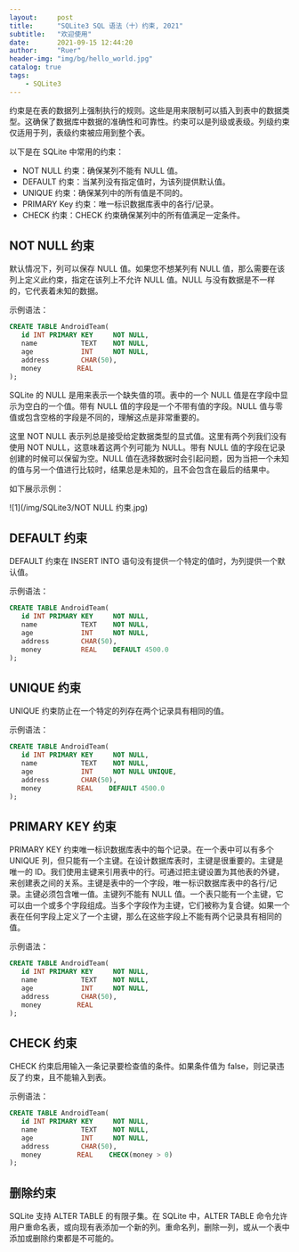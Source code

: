 ```yaml
---
layout:     post
title:      "SQLite3 SQL 语法（十）约束, 2021"
subtitle:   "欢迎使用"
date:       2021-09-15 12:44:20
author:     "Ruer"
header-img: "img/bg/hello_world.jpg"
catalog: true
tags:
    - SQLite3
---
```


约束是在表的数据列上强制执行的规则。这些是用来限制可以插入到表中的数据类型。这确保了数据库中数据的准确性和可靠性。约束可以是列级或表级。列级约束仅适用于列，表级约束被应用到整个表。

以下是在 SQLite 中常用的约束：

* NOT NULL 约束：确保某列不能有 NULL 值。
* DEFAULT 约束：当某列没有指定值时，为该列提供默认值。
* UNIQUE 约束：确保某列中的所有值是不同的。
* PRIMARY Key 约束：唯一标识数据库表中的各行/记录。
* CHECK 约束：CHECK 约束确保某列中的所有值满足一定条件。

## NOT NULL 约束

默认情况下，列可以保存 NULL 值。如果您不想某列有 NULL 值，那么需要在该列上定义此约束，指定在该列上不允许 NULL 值。NULL 与没有数据是不一样的，它代表着未知的数据。

示例语法：

```SQL
CREATE TABLE AndroidTeam(
   id INT PRIMARY KEY     NOT NULL,
   name           TEXT    NOT NULL,
   age            INT     NOT NULL,
   address        CHAR(50),
   money         REAL
);
```

SQLite 的 NULL 是用来表示一个缺失值的项。表中的一个 NULL 值是在字段中显示为空白的一个值。带有 NULL 值的字段是一个不带有值的字段。NULL 值与零值或包含空格的字段是不同的，理解这点是非常重要的。

这里 NOT NULL 表示列总是接受给定数据类型的显式值。这里有两个列我们没有使用 NOT NULL，这意味着这两个列可能为 NULL。带有 NULL 值的字段在记录创建的时候可以保留为空。NULL 值在选择数据时会引起问题，因为当把一个未知的值与另一个值进行比较时，结果总是未知的，且不会包含在最后的结果中。

如下展示示例：

![1](/img/SQLite3/NOT NULL 约束.jpg)

## DEFAULT 约束

DEFAULT 约束在 INSERT INTO 语句没有提供一个特定的值时，为列提供一个默认值。

示例语法：

```SQL
CREATE TABLE AndroidTeam(
   id INT PRIMARY KEY     NOT NULL,
   name           TEXT    NOT NULL,
   age            INT     NOT NULL,
   address        CHAR(50),
   money          REAL    DEFAULT 4500.0
);
```

## UNIQUE 约束

UNIQUE 约束防止在一个特定的列存在两个记录具有相同的值。

示例语法：

```SQL
CREATE TABLE AndroidTeam(
   id INT PRIMARY KEY     NOT NULL,
   name           TEXT    NOT NULL,
   age            INT     NOT NULL UNIQUE,
   address        CHAR(50),
   money         REAL    DEFAULT 4500.0
);
```

## PRIMARY KEY 约束

PRIMARY KEY 约束唯一标识数据库表中的每个记录。在一个表中可以有多个 UNIQUE 列，但只能有一个主键。在设计数据库表时，主键是很重要的。主键是唯一的 ID。我们使用主键来引用表中的行。可通过把主键设置为其他表的外键，来创建表之间的关系。主键是表中的一个字段，唯一标识数据库表中的各行/记录。主键必须包含唯一值。主键列不能有 NULL 值。一个表只能有一个主键，它可以由一个或多个字段组成。当多个字段作为主键，它们被称为复合键。如果一个表在任何字段上定义了一个主键，那么在这些字段上不能有两个记录具有相同的值。

示例语法：

```SQL
CREATE TABLE AndroidTeam(
   id INT PRIMARY KEY     NOT NULL,
   name           TEXT    NOT NULL,
   age            INT     NOT NULL,
   address        CHAR(50),
   money         REAL
);
```

## CHECK 约束

CHECK 约束启用输入一条记录要检查值的条件。如果条件值为 false，则记录违反了约束，且不能输入到表。

示例语法：

```SQL
CREATE TABLE AndroidTeam(
   id INT PRIMARY KEY     NOT NULL,
   name           TEXT    NOT NULL,
   age            INT     NOT NULL,
   address        CHAR(50),
   money         REAL    CHECK(money > 0)
);
```

## 删除约束

SQLite 支持 ALTER TABLE 的有限子集。在 SQLite 中，ALTER TABLE 命令允许用户重命名表，或向现有表添加一个新的列。重命名列，删除一列，或从一个表中添加或删除约束都是不可能的。